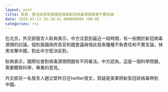 ```yaml
---
layout: post
title: 耿爽：堅決反對有美國官員就新冠病毒源頭發表不實言論
date: 2020-03-13 16:18:41.000000000 +08:00
categories: rss
---
```


在北京，外交部發言人耿爽表示，中方注意到最近一段時間，有一些關於新冠病毒源頭的討論，個別美國政府高官和國會議員借此發表種種不負責任和不實言論，抹黑攻擊中國，對此中方堅決反對。

耿爽表示，國際社會對病毒源頭問題有不同看法。中方認為，這是一個科學問題，需要聽取科學、專業的意見。

外交部另一名發言人趙立堅昨日在twitter發文，質疑是美軍把新型冠狀病毒帶到中國。
